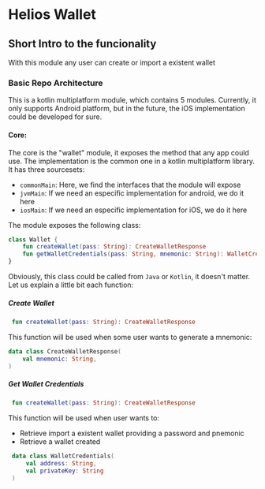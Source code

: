# Helios Wallet

## Short Intro to the funcionality

With this module any user can create or import a existent wallet

### Basic Repo Architecture

This is a kotlin multiplatform module, which contains 5 modules. Currently, it only supports Android platform, but in the future, the iOS implementation could be developed for sure.


#### Core:
The core is the "wallet" module, it exposes the method that any app could use. The implementation is the common one in a kotlin multiplatform library. It has three sourcesets:
- `commonMain`: Here, we find the interfaces that the module will expose
- `jvmMain`: If we need an especific implementation for android, we do it here
- `iosMain`: If we need an especific implementation for iOS, we do it here

The module exposes the following class:

```kotlin
class Wallet {
    fun createWallet(pass: String): CreateWalletResponse
    fun getWalletCredentials(pass: String, mnemonic: String): WalletCredentials
}

```

Obviously, this class could be called from `Java` or `Kotlin`, it doesn't matter. Let us explain a little bit each function:

##### Create Wallet
```kotlin
 fun createWallet(pass: String): CreateWalletResponse
```

This function will be used when some user wants to generate a mnemonic:
```kotlin
data class CreateWalletResponse(
    val mnemonic: String,
)
```

##### Get Wallet Credentials
```kotlin
 fun createWallet(pass: String): CreateWalletResponse
```

This function will be used when user wants to:
 - Retrieve import a existent wallet providing a password and pnemonic
 - Retrieve a wallet created

```kotlin
 data class WalletCredentials(
     val address: String,
     val privateKey: String
 )
```


